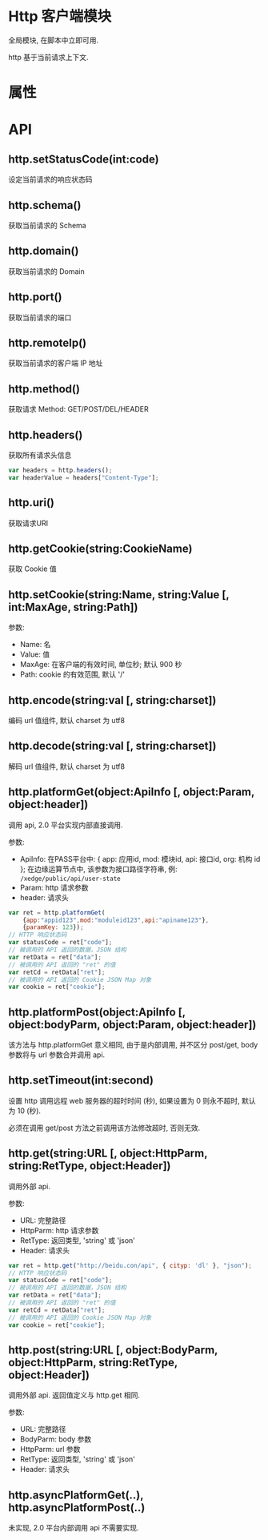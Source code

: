 # Http 客户端模块

全局模块, 在脚本中立即可用.

http 基于当前请求上下文.


# 属性

# API

## http.setStatusCode(int:code)

设定当前请求的响应状态码

## http.schema()

获取当前请求的 Schema

## http.domain()

获取当前请求的 Domain

## http.port()

获取当前请求的端口

## http.remoteIp()

获取当前请求的客户端 IP 地址

## http.method()

获取请求 Method: GET/POST/DEL/HEADER

## http.headers()

获取所有请求头信息

```javascript
var headers = http.headers();
var headerValue = headers["Content-Type"];
```

## http.uri()

获取请求URI

## http.getCookie(string:CookieName)

获取 Cookie 值

## http.setCookie(string:Name, string:Value [, int:MaxAge, string:Path])

参数:

* Name: 名
* Value: 值
* MaxAge: 在客户端的有效时间, 单位秒; 默认 900 秒
* Path: cookie 的有效范围, 默认 '/'


## http.encode(string:val [, string:charset])

编码 url 值组件, 默认 charset 为 utf8

## http.decode(string:val [, string:charset])

解码 url 值组件, 默认 charset 为 utf8


## http.platformGet(object:ApiInfo [, object:Param, object:header])

调用 api, 2.0 平台实现内部直接调用.

参数:

* ApiInfo: 在PASS平台中: { app: 应用id, mod: 模块id, api: 接口id, org: 机构 id }; 在边缘运算节点中, 该参数为接口路径字符串, 例: `/xedge/public/api/user-state`
* Param: http 请求参数
* header: 请求头

```javascript
var ret = http.platformGet(
    {app:"appid123",mod:"moduleid123",api:"apiname123"},
    {paramKey: 123});
// HTTP 响应状态码
var statusCode = ret["code"];
// 被调用的 API 返回的数据，JSON 结构	
var retData = ret["data"];
// 被调用的 API 返回的 "ret" 的值
var retCd = retData["ret"];
// 被调用的 API 返回的 Cookie JSON Map 对象
var cookie = ret["cookie"];
```


## http.platformPost(object:ApiInfo [, object:bodyParm, object:Param, object:header])

该方法与 http.platformGet 意义相同, 由于是内部调用, 并不区分 post/get, body 参数将与 url 参数合并调用 api.


## http.setTimeout(int:second)

设置 http 调用远程 web 服务器的超时时间 (秒), 如果设置为 0 则永不超时, 默认为 10 (秒).

必须在调用 get/post 方法之前调用该方法修改超时, 否则无效.


## http.get(string:URL [, object:HttpParm, string:RetType, object:Header])

调用外部 api.

参数:

* URL: 完整路径
* HttpParm: http 请求参数
* RetType: 返回类型, 'string' 或 'json'
* Header: 请求头

```javascript
var ret = http.get("http://beidu.con/api", { cityp: 'dl' }, "json");
// HTTP 响应状态码
var statusCode = ret["code"];  
// 被调用的 API 返回的数据，JSON 结构
var retData = ret["data"];
// 被调用的 API 返回的 "ret" 的值
var retCd = retData["ret"];
// 被调用的 API 返回的 Cookie JSON Map 对象
var cookie = ret["cookie"];
```


## http.post(string:URL [, object:BodyParm, object:HttpParm, string:RetType, object:Header])

调用外部 api. 返回值定义与 http.get 相同.

参数:

* URL: 完整路径
* BodyParm: body 参数
* HttpParm: url 参数
* RetType: 返回类型, 'string' 或 'json'
* Header: 请求头


## http.asyncPlatformGet(..), http.asyncPlatformPost(..)

未实现, 2.0 平台内部调用 api 不需要实现.